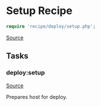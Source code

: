 <!-- DO NOT EDIT THIS FILE! -->
<!-- Instead edit recipe/deploy/setup.php -->
<!-- Then run bin/docgen -->

# Setup Recipe

```php
require 'recipe/deploy/setup.php';
```

[Source](/recipe/deploy/setup.php)



## Tasks

### deploy:setup
[Source](https://github.com/deployphp/deployer/blob/master/recipe/deploy/setup.php#L5)

Prepares host for deploy.




